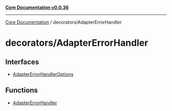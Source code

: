 [**Core Documentation v0.0.36**](../../README.md)

***

[Core Documentation](../../modules.md) / decorators/AdapterErrorHandler

# decorators/AdapterErrorHandler

## Interfaces

- [AdapterErrorHandlerOptions](interfaces/AdapterErrorHandlerOptions.md)

## Functions

- [AdapterErrorHandler](functions/AdapterErrorHandler.md)

